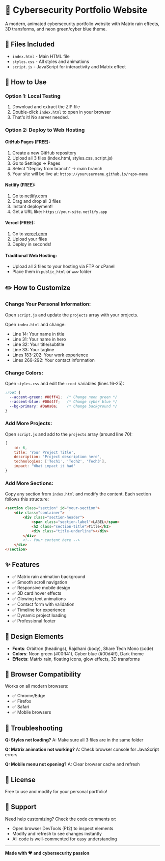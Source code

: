 # 🔐 Cybersecurity Portfolio Website

A modern, animated cybersecurity portfolio website with Matrix rain effects, 3D transforms, and neon green/cyber blue theme.

## 📁 Files Included

- `index.html` - Main HTML file
- `styles.css` - All styles and animations
- `script.js` - JavaScript for interactivity and Matrix effect

## 🚀 How to Use

### Option 1: Local Testing
1. Download and extract the ZIP file
2. Double-click `index.html` to open in your browser
3. That's it! No server needed.

### Option 2: Deploy to Web Hosting

#### GitHub Pages (FREE):
1. Create a new GitHub repository
2. Upload all 3 files (index.html, styles.css, script.js)
3. Go to Settings → Pages
4. Select "Deploy from branch" → main branch
5. Your site will be live at: `https://yourusername.github.io/repo-name`

#### Netlify (FREE):
1. Go to [netlify.com](https://netlify.com)
2. Drag and drop all 3 files
3. Instant deployment!
4. Get a URL like: `https://your-site.netlify.app`

#### Vercel (FREE):
1. Go to [vercel.com](https://vercel.com)
2. Upload your files
3. Deploy in seconds!

#### Traditional Web Hosting:
- Upload all 3 files to your hosting via FTP or cPanel
- Place them in `public_html` or `www` folder

## ✏️ How to Customize

### Change Your Personal Information:

Open `script.js` and update the `projects` array with your projects.

Open `index.html` and change:
- Line 14: Your name in title
- Line 31: Your name in hero
- Line 32: Your title/subtitle
- Line 33: Your tagline
- Lines 183-202: Your work experience
- Lines 266-292: Your contact information

### Change Colors:

Open `styles.css` and edit the `:root` variables (lines 16-25):
```css
:root {
  --accent-green: #00ff41;  /* Change neon green */
  --accent-blue: #00d4ff;   /* Change cyber blue */
  --bg-primary: #0a0a0a;    /* Change background */
}
```

### Add More Projects:

Open `script.js` and add to the `projects` array (around line 70):
```javascript
{
    id: 6,
    title: 'Your Project Title',
    description: 'Project description here',
    technologies: ['Tech1', 'Tech2', 'Tech3'],
    impact: 'What impact it had'
}
```

### Add More Sections:

Copy any section from `index.html` and modify the content. Each section follows this structure:
```html
<section class="section" id="your-section">
    <div class="container">
        <div class="section-header">
            <span class="section-label">LABEL</span>
            <h2 class="section-title">Title</h2>
            <div class="title-underline"></div>
        </div>
        <!-- Your content here -->
    </div>
</section>
```

## ✨ Features

- ✅ Matrix rain animation background
- ✅ Smooth scroll navigation
- ✅ Responsive mobile design
- ✅ 3D card hover effects
- ✅ Glowing text animations
- ✅ Contact form with validation
- ✅ Timeline for experience
- ✅ Dynamic project loading
- ✅ Professional footer

## 🎨 Design Elements

- **Fonts**: Orbitron (headings), Rajdhani (body), Share Tech Mono (code)
- **Colors**: Neon green (#00ff41), Cyber blue (#00d4ff), Dark theme
- **Effects**: Matrix rain, floating icons, glow effects, 3D transforms

## 📱 Browser Compatibility

Works on all modern browsers:
- ✅ Chrome/Edge
- ✅ Firefox
- ✅ Safari
- ✅ Mobile browsers

## 🐛 Troubleshooting

**Q: Styles not loading?**
A: Make sure all 3 files are in the same folder

**Q: Matrix animation not working?**
A: Check browser console for JavaScript errors

**Q: Mobile menu not opening?**
A: Clear browser cache and refresh

## 📄 License

Free to use and modify for your personal portfolio!

## 🤝 Support

Need help customizing? Check the code comments or:
- Open browser DevTools (F12) to inspect elements
- Modify and refresh to see changes instantly
- All code is well-commented for easy understanding

---

**Made with ❤️ and cybersecurity passion**
